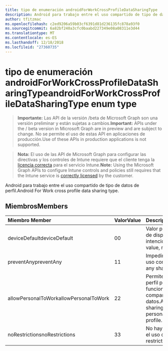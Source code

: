 ```yaml
---
title: tipo de enumeración androidForWorkCrossProfileDataSharingType
description: Android para trabajo entre el uso compartido de tipo de datos de perfil.
author: tfitzmac
ms.openlocfilehash: c2ed9206a59b03cf6391d81d236135fc878a93f0
ms.sourcegitcommit: 6a82bf240a3cfc0baabd227349e08a08311e3d44
ms.translationtype: MT
ms.contentlocale: es-ES
ms.lasthandoff: 12/18/2018
ms.locfileid: "27360735"
---
```

# <a name="androidforworkcrossprofiledatasharingtype-enum-type"></a><span data-ttu-id="e7ef6-103">tipo de enumeración androidForWorkCrossProfileDataSharingType</span><span class="sxs-lookup"><span data-stu-id="e7ef6-103">androidForWorkCrossProfileDataSharingType enum type</span></span>

> <span data-ttu-id="e7ef6-104">**Importante:** Las API de la versión /beta de Microsoft Graph son una versión preliminar y están sujetas a cambios.</span><span class="sxs-lookup"><span data-stu-id="e7ef6-104">**Important:** APIs under the / beta version in Microsoft Graph are in preview and are subject to change.</span></span> <span data-ttu-id="e7ef6-105">No se permite el uso de estas API en aplicaciones de producción.</span><span class="sxs-lookup"><span data-stu-id="e7ef6-105">Use of these APIs in production applications is not supported.</span></span>

> <span data-ttu-id="e7ef6-106">**Nota:** El uso de las API de Microsoft Graph para configurar las directivas y los controles de Intune requiere que el cliente tenga la [licencia correcta](https://go.microsoft.com/fwlink/?linkid=839381) para el servicio Intune.</span><span class="sxs-lookup"><span data-stu-id="e7ef6-106">**Note:** Using the Microsoft Graph APIs to configure Intune controls and policies still requires that the Intune service is [correctly licensed](https://go.microsoft.com/fwlink/?linkid=839381) by the customer.</span></span>

<span data-ttu-id="e7ef6-107">Android para trabajo entre el uso compartido de tipo de datos de perfil.</span><span class="sxs-lookup"><span data-stu-id="e7ef6-107">Android For Work cross profile data sharing type.</span></span>
## <a name="members"></a><span data-ttu-id="e7ef6-108">Miembros</span><span class="sxs-lookup"><span data-stu-id="e7ef6-108">Members</span></span>
|<span data-ttu-id="e7ef6-109">Miembro	</span><span class="sxs-lookup"><span data-stu-id="e7ef6-109">Member</span></span>|<span data-ttu-id="e7ef6-110">Valor</span><span class="sxs-lookup"><span data-stu-id="e7ef6-110">Value</span></span>|<span data-ttu-id="e7ef6-111">Descripción</span><span class="sxs-lookup"><span data-stu-id="e7ef6-111">Description</span></span>|
|:---|:---|:---|
|<span data-ttu-id="e7ef6-112">deviceDefault</span><span class="sxs-lookup"><span data-stu-id="e7ef6-112">deviceDefault</span></span>|<span data-ttu-id="e7ef6-113">0</span><span class="sxs-lookup"><span data-stu-id="e7ef6-113">0</span></span>|<span data-ttu-id="e7ef6-114">Valor predeterminado de dispositivo, sin intención.</span><span class="sxs-lookup"><span data-stu-id="e7ef6-114">Device default value, no intent.</span></span>|
|<span data-ttu-id="e7ef6-115">preventAny</span><span class="sxs-lookup"><span data-stu-id="e7ef6-115">preventAny</span></span>|<span data-ttu-id="e7ef6-116">1</span><span class="sxs-lookup"><span data-stu-id="e7ef6-116">1</span></span>|<span data-ttu-id="e7ef6-117">Impedir que cualquier uso compartido.</span><span class="sxs-lookup"><span data-stu-id="e7ef6-117">Prevent any sharing.</span></span>|
|<span data-ttu-id="e7ef6-118">allowPersonalToWork</span><span class="sxs-lookup"><span data-stu-id="e7ef6-118">allowPersonalToWork</span></span>|<span data-ttu-id="e7ef6-119">2</span><span class="sxs-lookup"><span data-stu-id="e7ef6-119">2</span></span>|<span data-ttu-id="e7ef6-120">Permiten la solicitud de perfil personal para que funcione el perfil de uso compartido de datos.</span><span class="sxs-lookup"><span data-stu-id="e7ef6-120">Allow data sharing request from personal profile to work profile.</span></span>|
|<span data-ttu-id="e7ef6-121">noRestrictions</span><span class="sxs-lookup"><span data-stu-id="e7ef6-121">noRestrictions</span></span>|<span data-ttu-id="e7ef6-122">3</span><span class="sxs-lookup"><span data-stu-id="e7ef6-122">3</span></span>|<span data-ttu-id="e7ef6-123">No hay restricciones en el uso compartido.</span><span class="sxs-lookup"><span data-stu-id="e7ef6-123">No restrictions on sharing.</span></span>|





